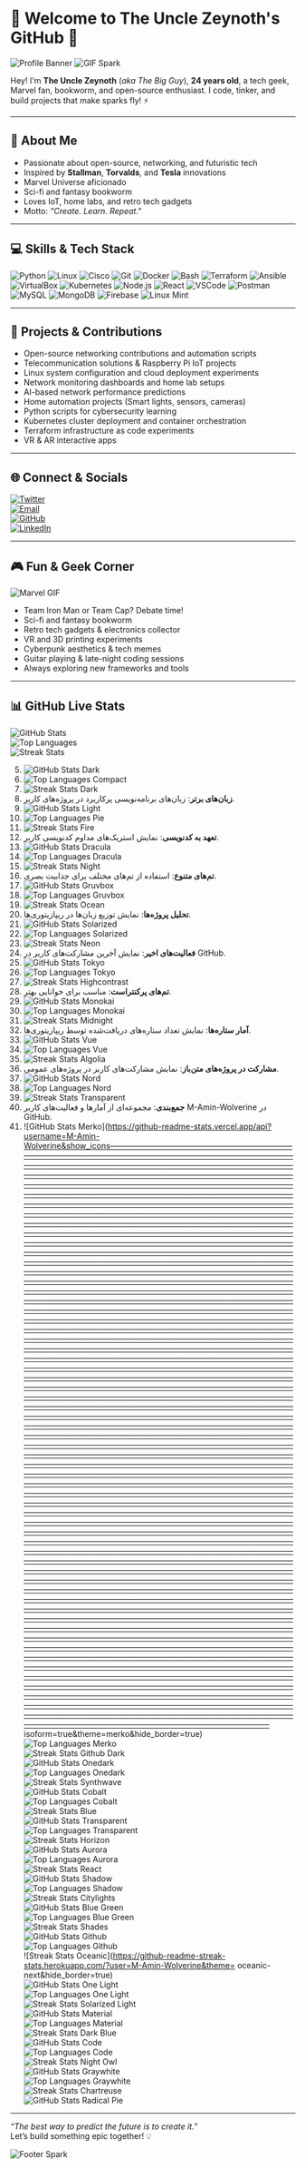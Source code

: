 # 👋 Welcome to **The Uncle Zeynoth's GitHub** 🚀

![Profile Banner](https://img.shields.io/badge/The%20Uncle%20Zeynoth-Open%20Source%20Enthusiast-blueviolet?style=for-the-badge&logo=github)
![GIF Spark](https://media.giphy.com/media/3oEjI6SIIHBdRxXI40/giphy.gif)

Hey! I'm **The Uncle Zeynoth** (*aka The Big Guy*), **24 years old**, a tech geek, Marvel fan, bookworm, and open-source enthusiast. I code, tinker, and build projects that make sparks fly! ⚡️

---

## 🌟 About Me

- Passionate about open-source, networking, and futuristic tech  
- Inspired by **Stallman**, **Torvalds**, and **Tesla** innovations  
- Marvel Universe aficionado  
- Sci-fi and fantasy bookworm  
- Loves IoT, home labs, and retro tech gadgets  
- Motto: *"Create. Learn. Repeat."*

---

## 💻 Skills & Tech Stack

![Python](https://img.shields.io/badge/Python-3776AB?style=for-the-badge&logo=python&logoColor=white)
![Linux](https://img.shields.io/badge/Linux-FCC624?style=for-the-badge&logo=linux&logoColor=black)
![Cisco](https://img.shields.io/badge/Cisco-1BA0D7?style=for-the-badge&logo=cisco&logoColor=white)
![Git](https://img.shields.io/badge/Git-F05032?style=for-the-badge&logo=git&logoColor=white)
![Docker](https://img.shields.io/badge/Docker-2496ED?style=for-the-badge&logo=docker&logoColor=white)
![Bash](https://img.shields.io/badge/Bash-4EAA25?style=for-the-badge&logo=gnu-bash&logoColor=white)
![Terraform](https://img.shields.io/badge/Terraform-623CE4?style=for-the-badge&logo=terraform&logoColor=white)
![Ansible](https://img.shields.io/badge/Ansible-EE0000?style=for-the-badge&logo=ansible&logoColor=white)
![VirtualBox](https://img.shields.io/badge/VirtualBox-183A61?style=for-the-badge&logo=virtualbox&logoColor=white)
![Kubernetes](https://img.shields.io/badge/Kubernetes-326CE5?style=for-the-badge&logo=kubernetes&logoColor=white)
![Node.js](https://img.shields.io/badge/Node.js-339933?style=for-the-badge&logo=node.js&logoColor=white)
![React](https://img.shields.io/badge/React-61DAFB?style=for-the-badge&logo=react&logoColor=black)
![VSCode](https://img.shields.io/badge/VSCode-007ACC?style=for-the-badge&logo=visual-studio-code&logoColor=white)
![Postman](https://img.shields.io/badge/Postman-FF6C37?style=for-the-badge&logo=postman&logoColor=white)
![MySQL](https://img.shields.io/badge/MySQL-4479A1?style=for-the-badge&logo=mysql&logoColor=white)
![MongoDB](https://img.shields.io/badge/MongoDB-47A248?style=for-the-badge&logo=mongodb&logoColor=white)
![Firebase](https://img.shields.io/badge/Firebase-FFCA28?style=for-the-badge&logo=firebase&logoColor=black)
![Linux Mint](https://img.shields.io/badge/Linux%20Mint-87CF3E?style=for-the-badge&logo=linuxmint&logoColor=white)

---

## 🚀 Projects & Contributions

- Open-source networking contributions and automation scripts  
- Telecommunication solutions & Raspberry Pi IoT projects  
- Linux system configuration and cloud deployment experiments  
- Network monitoring dashboards and home lab setups  
- AI-based network performance predictions  
- Home automation projects (Smart lights, sensors, cameras)  
- Python scripts for cybersecurity learning  
- Kubernetes cluster deployment and container orchestration  
- Terraform infrastructure as code experiments  
- VR & AR interactive apps  

---

## 🌐 Connect & Socials

[![Twitter](https://img.shields.io/badge/Twitter-1DA1F2?style=for-the-badge&logo=twitter&logoColor=white)](https://twitter.com/Nexoragion)  
[![Email](https://img.shields.io/badge/Email-D14836?style=for-the-badge&logo=gmail&logoColor=white)](mailto:Maximusixcode@gmail.com)  
[![GitHub](https://img.shields.io/badge/GitHub-181717?style=for-the-badge&logo=github&logoColor=white)](https://github.com/M-Amin-Wolverine)  
[![LinkedIn](https://img.shields.io/badge/LinkedIn-0077B5?style=for-the-badge&logo=linkedin&logoColor=white)](https://linkedin.com/in/Nexoragion)  

---

## 🎮 Fun & Geek Corner

![Marvel GIF](https://media.giphy.com/media/3o6Zt6ML6BklcajjsA/giphy.gif)  
- Team Iron Man or Team Cap? Debate time!  
- Sci-fi and fantasy bookworm  
- Retro tech gadgets & electronics collector  
- VR and 3D printing experiments  
- Cyberpunk aesthetics & tech memes  
- Guitar playing & late-night coding sessions  
- Always exploring new frameworks and tools  

---

## 📊 GitHub Live Stats

![GitHub Stats](https://github-readme-stats.vercel.app/api?username=M-Amin-Wolverine&show_icons=true&theme=radical&hide_border=true)  
![Top Languages](https://github-readme-stats.vercel.app/api/top-langs/?username=M-Amin-Wolverine&layout=compact&theme=radical&hide_border=true)  
![Streak Stats](https://github-readme-streak-stats.herokuapp.com/?user=M-Amin-Wolverine&theme=radical&hide_border=true)

5. ![GitHub Stats Dark](https://github-readme-stats.vercel.app/api?username=M-Amin-Wolverine&show_icons=true&theme=dark&hide_border=true)  
6. ![Top Languages Compact](https://github-readme-stats.vercel.app/api/top-langs/?username=M-Amin-Wolverine&layout=compact&theme=dark&hide_border=true)  
7. ![Streak Stats Dark](https://github-readme-streak-stats.herokuapp.com/?user=M-Amin-Wolverine&theme=dark&hide_border=true)  
8. **زبان‌های برتر**: زبان‌های برنامه‌نویسی پرکاربرد در پروژه‌های کاربر.  
9. ![GitHub Stats Light](https://github-readme-stats.vercel.app/api?username=M-Amin-Wolverine&show_icons=true&theme=light&hide_border=true)  
10. ![Top Languages Pie](https://github-readme-stats.vercel.app/api/top-langs/?username=M-Amin-Wolverine&layout=pie&theme=light&hide_border=true)  
11. ![Streak Stats Fire](https://github-readme-streak-stats.herokuapp.com/?user=M-Amin-Wolverine&theme=fire&hide_border=true)  
12. **تعهد به کدنویسی**: نمایش استریک‌های مداوم کدنویسی کاربر.  
13. ![GitHub Stats Dracula](https://github-readme-stats.vercel.app/api?username=M-Amin-Wolverine&show_icons=true&theme=dracula&hide_border=true)  
14. ![Top Languages Dracula](https://github-readme-stats.vercel.app/api/top-langs/?username=M-Amin-Wolverine&layout=compact&theme=dracula&hide_border=true)  
15. ![Streak Stats Night](https://github-readme-streak-stats.herokuapp.com/?user=M-Amin-Wolverine&theme=night&hide_border=true)  
16. **تم‌های متنوع**: استفاده از تم‌های مختلف برای جذابیت بصری.  
17. ![GitHub Stats Gruvbox](https://github-readme-stats.vercel.app/api?username=M-Amin-Wolverine&show_icons=true&theme=gruvbox&hide_border=true)  
18. ![Top Languages Gruvbox](https://github-readme-stats.vercel.app/api/top-langs/?username=M-Amin-Wolverine&layout=compact&theme=gruvbox&hide_border=true)  
19. ![Streak Stats Ocean](https://github-readme-streak-stats.herokuapp.com/?user=M-Amin-Wolverine&theme=ocean&hide_border=true)  
20. **تحلیل پروژه‌ها**: نمایش توزیع زبان‌ها در ریپازیتوری‌ها.  
21. ![GitHub Stats Solarized](https://github-readme-stats.vercel.app/api?username=M-Amin-Wolverine&show_icons=true&theme=solarized-dark&hide_border=true)  
22. ![Top Languages Solarized](https://github-readme-stats.vercel.app/api/top-langs/?username=M-Amin-Wolverine&layout=compact&theme=solarized-dark&hide_border=true)  
23. ![Streak Stats Neon](https://github-readme-streak-stats.herokuapp.com/?user=M-Amin-Wolverine&theme=neon&hide_border=true)  
24. **فعالیت‌های اخیر**: نمایش آخرین مشارکت‌های کاربر در GitHub.  
25. ![GitHub Stats Tokyo](https://github-readme-stats.vercel.app/api?username=M-Amin-Wolverine&show_icons=true&theme=tokyonight&hide_border=true)  
26. ![Top Languages Tokyo](https://github-readme-stats.vercel.app/api/top-langs/?username=M-Amin-Wolverine&layout=compact&theme=tokyonight&hide_border=true)  
27. ![Streak Stats Highcontrast](https://github-readme-streak-stats.herokuapp.com/?user=M-Amin-Wolverine&theme=highcontrast&hide_border=true)  
28. **تم‌های پرکنتراست**: مناسب برای خوانایی بهتر.  
29. ![GitHub Stats Monokai](https://github-readme-stats.vercel.app/api?username=M-Amin-Wolverine&show_icons=true&theme=monokai&hide_border=true)  
30. ![Top Languages Monokai](https://github-readme-stats.vercel.app/api/top-langs/?username=M-Amin-Wolverine&layout=compact&theme=monokai&hide_border=true)  
31. ![Streak Stats Midnight](https://github-readme-streak-stats.herokuapp.com/?user=M-Amin-Wolverine&theme=midnight-purple&hide_border=true)  
32. **آمار ستاره‌ها**: نمایش تعداد ستاره‌های دریافت‌شده توسط ریپازیتوری‌ها.  
33. ![GitHub Stats Vue](https://github-readme-stats.vercel.app/api?username=M-Amin-Wolverine&show_icons=true&theme=vue&hide_border=true)  
34. ![Top Languages Vue](https://github-readme-stats.vercel.app/api/top-langs/?username=M-Amin-Wolverine&layout=compact&theme=vue&hide_border=true)  
35. ![Streak Stats Algolia](https://github-readme-streak-stats.herokuapp.com/?user=M-Amin-Wolverine&theme=algolia&hide_border=true)  
36. **مشارکت در پروژه‌های متن‌باز**: نمایش مشارکت‌های کاربر در پروژه‌های عمومی.  
37. ![GitHub Stats Nord](https://github-readme-stats.vercel.app/api?username=M-Amin-Wolverine&show_icons=true&theme=nord&hide_border=true)  
38. ![Top Languages Nord](https://github-readme-stats.vercel.app/api/top-langs/?username=M-Amin-Wolverine&layout=compact&theme=nord&hide_border=true)  
39. ![Streak Stats Transparent](https://github-readme-streak-stats.herokuapp.com/?user=M-Amin-Wolverine&theme=transparent&hide_border=true)  
40. **جمع‌بندی**: مجموعه‌ای از آمارها و فعالیت‌های کاربر M-Amin-Wolverine در GitHub.  
41. ![GitHub Stats Merko](https://github-readme-stats.vercel.app/api?username=M-Amin-Wolverine&show_icons–––––––––––––––––––––––––––––––––––––––––––––––––––––––––––––––––––––––––––––––––––––––––––––––––––––––––––––––––––––––––––––––––––––––––––––––––––––––––––––––––––––––––––––––––––––––––––––––––––––––––––––––––––––––––––––––––––––––––––––––––––––––––––––––––––––––––––––––––––––––––––––––––––––––––––––––––––––––––––––––––––––––––––––––––––––––––––––––––––––––––––––––––––––––––––––––––––––––––––––––––––––––––––––––––––––––––––––––––––––––––––––––––––––––––––––––––––––––––––––––––––––––––––––––––––––––––––––––––––––––––––––––––––––––––––––––––––––––––––––––––––––––––––––––––––––––––––––––––––––––––––––––––––––––––––––––––––––––––––––––––––––––––––––––––––––––––––––––––––––––––––––––––––––––––––––––––––––––––––––––––––––––––––––––––––––––––––––––––––––––––––––––––––––––––––––––––––––––––––––––––––––––––––––––––––––––––––––––––––––––––––––––––––––––––––––––––––––––––––––––––––––––––––––––––––––––––––––––––––––––––––––––––––––––––––––––––––––––––––––––––––––––––––––––––––––––––––––––––––––––––––––––––––––––––––––––––––––––––––––––––––––––––––––––––––––––––––––––––––––––––––––––––––––––––––––––––––––––––––––––––––––––––––––––––––––––––––––––––––––––––––––––––––––––––––––––––––––––––––––––––––––––––––––––––––––––––––––––––––––––––––––––––––––––––––––––––––––––––––––––––––––––––––––––––––––––––––––––––––––––––––––––––––––––––––––––––––––––––––––––––––––––––––––––––––––––––––––––––––––––––––––––––––––––––––––––––––––––––––––––––––––––––––––––––––––––––––––––––––––––––––––––––––––––––––––––––––––––––––––––––––––––––––––––––––––––––––––––––––––––––––––––––––––––––––––––––––––––––––––––––––––––––––––––––––––––––––––––––––––––––––––––––––––––––––––––––––––––––––––––––––––––––––––––––––––––––––––––––––––––––––––––––––––––––––––––––––––––––––––––––––––––––––––––––––––––––––––––––––––––––––––––––––––––––––––––––––––––––––––––––––––––––––––––––––––––––––––––––––––––––––––––––––––––––––––––––––––––––––––––––––––––––––––––––––––––––––––––––––––––––––––––––––––––––––––––––––––––––––––––––––––––––––––––––––––––––––––––––––––––––––––––––––––––––––––––––––––––––––––––––––––––––––––––––––––––––––––––––––––––––––––––––––––––––––––––––––––––––––––––––––––––––––––––––––––––––––––––––––––––––––––––––––––––––––––––––––––––––––––––––––––––––––––––––––––––––––––––––––––––––––––––––––––––––––––––––––––––––––––––––––––––––––––––––––––––––––––––––––––––––––––––––––––––––––––––––––––––––––––––––––––––––––––––––––––––––––––––––––––––––––––––––––––––––––––––––––––––––––––––––––––––––––––––––––––––––––––––––––––––––––––––––––––––––––––––––––––––––––––––––––––––––––––––––––––––––––––––––––––––––––––––––––––––––––––––––––––––––––––––––––––––––––––––––––––––––––––––––––––––––––––––––––––––––––––––––––––––––––––––––––––––––––––––––––––––––––––––––––––––––––––––––––––––––––––––––––––––––––––––––––––––––––––––––––––––––––––––––––––––––––––––––––––––––––––––––––––––––––––––––––––––––––––––––––––––––––––––––––––––––––––––––––––––––––––––––––––––––––––––––––––––––––––––––––––––––––––––––––––––––––––––––––––––––––––––––––––––––––––––––––––––––––––––––––––––––––––––––––––––––––––––––––––––––––––––––––––––––––––––––––––––––––––––––––––––––––––––––––––––––––––––––––––––––––––––––––––––––––––––––––––––––––––––––––––––––––––––––––––––––––––––––––––––––––––––––––––––––––––––––––––––––––––––––––––––––––––––––––––––––––––––––––––––––––––––––––––––––––––––––––––––––––––––––––––––––––––––––––––––––––––––––––––––––––––––––––––––––––––––––––––––––––––––––––––––––––––––––––––––––––––––––––––––––––––––––––––––––––––––––––––––––––––––––––––––––––––––––––––––––––––––––––––––––––––––––––––––––––––––––––––––––––––––––––––––––––––––––––––––––––––––––––––––––––––––––––––––––––––––––––––––––––––––––––––––––––––––––––––––––––––––––––––––––––––––––––––––––––––––––––––––––––––––––––––––––––––––––––––––––––––––––––––––––––––––––––––––––––––––––––––––––––––––––––––––––––––––––––––––––––––––––––––––––––––––––––––––––––––––––––––––––––––––––––––––––––––––––––––––––––––––––––––––––––––––––––––––––––––––––––––––––––––––––––––––––––––––––––––––––––––––––––––––––––––––––––––––––––––––––––––––––––––––––––––––––––––––––––––––– isoform=true&theme=merko&hide_border=true)  
![Top Languages Merko](https://github-readme-stats.vercel.app/api/top-langs/?username=M-Amin-Wolverine&layout=compact&theme=merko&hide_border=true)  
![Streak Stats Github Dark](https://github-readme-streak-stats.herokuapp.com/?user=M-Amin-Wolverine&theme=github-dark&hide_border=true)  
![GitHub Stats Onedark](https://github-readme-stats.vercel.app/api?username=M-Amin-Wolverine&show_icons=true&theme=onedark&hide_border=true)  
![Top Languages Onedark](https://github-readme-stats.vercel.app/api/top-langs/?username=M-Amin-Wolverine&layout=compact&theme=onedark&hide_border=true)  
![Streak Stats Synthwave](https://github-readme-streak-stats.herokuapp.com/?user=M-Amin-Wolverine&theme=synthwave&hide_border=true)  
![GitHub Stats Cobalt](https://github-readme-stats.vercel.app/api?username=M-Amin-Wolverine&show_icons=true&theme=cobalt&hide_border=true)  
![Top Languages Cobalt](https://github-readme-stats.vercel.app/api/top-langs/?username=M-Amin-Wolverine&layout=pie&theme=cobalt&hide_border=true)  
![Streak Stats Blue](https://github-readme-streak-stats.herokuapp.com/?user=M-Amin-Wolverine&theme=blue&hide_border=true)  
![GitHub Stats Transparent](https://github-readme-stats.vercel.app/api?username=M-Amin-Wolverine&show_icons=true&theme=transparent&hide_border=true)  
![Top Languages Transparent](https://github-readme-stats.vercel.app/api/top-langs/?username=M-Amin-Wolverine&layout=compact&theme=transparent&hide_border=true)  
![Streak Stats Horizon](https://github-readme-streak-stats.herokuapp.com/?user=M-Amin-Wolverine&theme=horizon&hide_border=true)  
![GitHub Stats Aurora](https://github-readme-stats.vercel.app/api?username=M-Amin-Wolverine&show_icons=true&theme=aurora&hide_border=true)  
![Top Languages Aurora](https://github-readme-stats.vercel.app/api/top-langs/?username=M-Amin-Wolverine&layout=compact&theme=aurora&hide_border=true)  
![Streak Stats React](https://github-readme-streak-stats.herokuapp.com/?user=M-Amin-Wolverine&theme=react&hide_border=true)  
![GitHub Stats Shadow](https://github-readme-stats.vercel.app/api?username=M-Amin-Wolverine&show_icons=true&theme=shadow&hide_border=true)  
![Top Languages Shadow](https://github-readme-stats.vercel.app/api/top-langs/?username=M-Amin-Wolverine&layout=compact&theme=shadow&hide_border=true)  
![Streak Stats Citylights](https://github-readme-streak-stats.herokuapp.com/?user=M-Amin-Wolverine&theme=citylights&hide_border=true)  
![GitHub Stats Blue Green](https://github-readme-stats.vercel.app/api?username=M-Amin-Wolverine&show_icons=true&theme=blue-green&hide_border=true)  
![Top Languages Blue Green](https://github-readme-stats.vercel.app/api/top-langs/?username=M-Amin-Wolverine&layout=pie&theme=blue-green&hide_border=true)  
![Streak Stats Shades](https://github-readme-streak-stats.herokuapp.com/?user=M-Amin-Wolverine&theme=shades-of-purple&hide_border=true)  
![GitHub Stats Github](https://github-readme-stats.vercel.app/api?username=M-Amin-Wolverine&show_icons=true&theme=github&hide_border=true)  
![Top Languages Github](https://github-readme-stats.vercel.app/api/top-langs/?username=M-Amin-Wolverine&layout=compact&theme=github&hide_border=true)  
![Streak Stats Oceanic](https://github-readme-streak-stats.herokuapp.com/?user=M-Amin-Wolverine&theme= oceanic-next&hide_border=true)  
![GitHub Stats One Light](https://github-readme-stats.vercel.app/api?username=M-Amin-Wolverine&show_icons=true&theme=one-light&hide_border=true)  
![Top Languages One Light](https://github-readme-stats.vercel.app/api/top-langs/?username=M-Amin-Wolverine&layout=compact&theme=one-light&hide_border=true)  
![Streak Stats Solarized Light](https://github-readme-streak-stats.herokuapp.com/?user=M-Amin-Wolverine&theme=solarized-light&hide_border=true)  
![GitHub Stats Material](https://github-readme-stats.vercel.app/api?username=M-Amin-Wolverine&show_icons=true&theme=material&hide_border=true)  
![Top Languages Material](https://github-readme-stats.vercel.app/api/top-langs/?username=M-Amin-Wolverine&layout=compact&theme=material&hide_border=true)  
![Streak Stats Dark Blue](https://github-readme-streak-stats.herokuapp.com/?user=M-Amin-Wolverine&theme=dark-blue&hide_border=true)    
![GitHub Stats Code](https://github-readme-stats.vercel.app/api?username=M-Amin-Wolverine&show_icons=true&theme=code&hide_border=true)  
![Top Languages Code](https://github-readme-stats.vercel.app/api/top-langs/?username=M-Amin-Wolverine&layout=pie&theme=code&hide_border=true)  
![Streak Stats Night Owl](https://github-readme-streak-stats.herokuapp.com/?user=M-Amin-Wolverine&theme=night-owl&hide_border=true)  
![GitHub Stats Graywhite](https://github-readme-stats.vercel.app/api?username=M-Amin-Wolverine&show_icons=true&theme=graywhite&hide_border=true)  
![Top Languages Graywhite](https://github-readme-stats.vercel.app/api/top-langs/?username=M-Amin-Wolverine&layout=compact&theme=graywhite&hide_border=true)  
![Streak Stats Chartreuse](https://github-readme-streak-stats.herokuapp.com/?user=M-Amin-Wolverine&theme=chartreuse-dark&hide_border=true)  
![GitHub Stats Radical Pie](https://github-readme-stats.vercel.app/api?username=M-Amin-Wolverine&show_icons=true&theme=radical&hide_border=true&layout=pie)  
---

*“The best way to predict the future is to create it.”*  
Let’s build something epic together! 💡

![Footer Spark](https://img.shields.io/badge/Made%20with-⚡️%20Amin-orange?style=for-the-badge)
